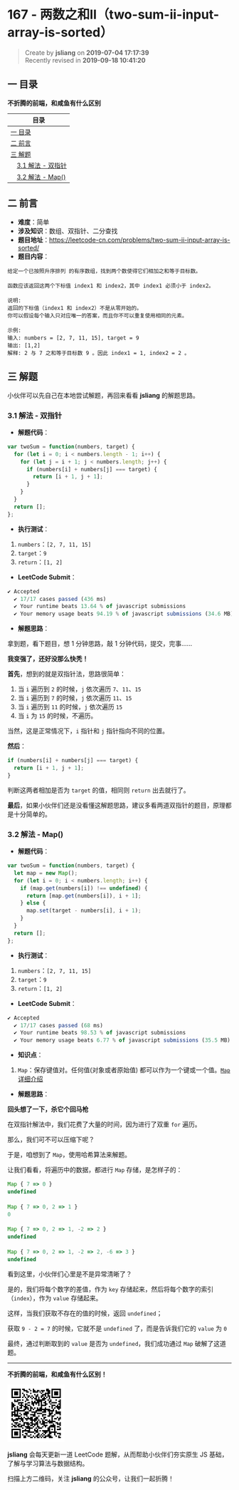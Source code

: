 167 - 两数之和II（two-sum-ii-input-array-is-sorted）
===

> Create by **jsliang** on **2019-07-04 17:17:39**  
> Recently revised in **2019-09-18 10:41:20**

## <a name="chapter-one" id="chapter-one">一 目录</a>

**不折腾的前端，和咸鱼有什么区别**

| 目录 |
| --- | 
| [一 目录](#chapter-one) | 
| [二 前言](#chapter-two) |
| [三 解题](#chapter-three) |
| &emsp;[3.1 解法 - 双指针](#chapter-three-one) |
| &emsp;[3.2 解法 - Map()](#chapter-three-two) |

## <a name="chapter-two" id="chapter-two">二 前言</a>



* **难度**：简单
* **涉及知识**：数组、双指针、二分查找
* **题目地址**：https://leetcode-cn.com/problems/two-sum-ii-input-array-is-sorted/
* **题目内容**：

```
给定一个已按照升序排列 的有序数组，找到两个数使得它们相加之和等于目标数。

函数应该返回这两个下标值 index1 和 index2，其中 index1 必须小于 index2。

说明:
返回的下标值（index1 和 index2）不是从零开始的。
你可以假设每个输入只对应唯一的答案，而且你不可以重复使用相同的元素。

示例:
输入: numbers = [2, 7, 11, 15], target = 9
输出: [1,2]
解释: 2 与 7 之和等于目标数 9 。因此 index1 = 1, index2 = 2 。
```

## <a name="chapter-three" id="chapter-three">三 解题</a>



小伙伴可以先自己在本地尝试解题，再回来看看 **jsliang** 的解题思路。

### <a name="chapter-three-one" id="chapter-three-one">3.1 解法 - 双指针</a>



* **解题代码**：

```js
var twoSum = function(numbers, target) {
  for (let i = 0; i < numbers.length - 1; i++) {
    for (let j = i + 1; j < numbers.length; j++) {
      if (numbers[i] + numbers[j] === target) {
        return [i + 1, j + 1];
      }
    }
  }
  return [];
};
```

* **执行测试**：

1. `numbers`：`[2, 7, 11, 15]`
2. `target`：`9`
3. `return`：`[1, 2]`

* **LeetCode Submit**：

```js
✔ Accepted
  ✔ 17/17 cases passed (436 ms)
  ✔ Your runtime beats 13.64 % of javascript submissions
  ✔ Your memory usage beats 94.19 % of javascript submissions (34.6 MB)
```

* **解题思路**：

拿到题，看下题目，想 1 分钟思路，敲 1 分钟代码，提交，完事……

**我变强了，还好没那么快秃！**

**首先**，想到的就是双指针法，思路很简单：

1. 当 `i` 遍历到 `2` 的时候，`j` 依次遍历 `7`、`11`、`15`
2. 当 `i` 遍历到 `7` 的时候，`j` 依次遍历 `11`、`15`
3. 当 `i` 遍历到 `11` 的时候，`j` 依次遍历 `15`
4. 当 `i` 为 `15` 的时候，不遍历。

当然，这是正常情况下，`i` 指针和 `j` 指针指向不同的位置。

**然后**：

```js
if (numbers[i] + numbers[j] === target) {
  return [i + 1, j + 1];
}
```

判断这两者相加是否为 `target` 的值，相同则 `return` 出去就行了。

**最后**，如果小伙伴们还是没看懂这解题思路，建议多看两道双指针的题目，原理都是十分简单的。

### <a name="chapter-three-two" id="chapter-three-two">3.2 解法 - Map()</a>



* **解题代码**：

```js
var twoSum = function(numbers, target) {
  let map = new Map();
  for (let i = 0; i < numbers.length; i++) {
    if (map.get(numbers[i]) !== undefined) {
      return [map.get(numbers[i]), i + 1];
    } else {
      map.set(target - numbers[i], i + 1);
    }
  }
  return [];
};
```

* **执行测试**：

1. `numbers`：`[2, 7, 11, 15]`
2. `target`：`9`
3. `return`：`[1, 2]`

* **LeetCode Submit**：

```js
✔ Accepted
  ✔ 17/17 cases passed (68 ms)
  ✔ Your runtime beats 98.53 % of javascript submissions
  ✔ Your memory usage beats 6.77 % of javascript submissions (35.5 MB)
```

* **知识点**：

1. `Map`：保存键值对。任何值(对象或者原始值) 都可以作为一个键或一个值。[`Map` 详细介绍](https://github.com/LiangJunrong/document-library/blob/master/JavaScript-library/JavaScript/%E5%86%85%E7%BD%AE%E5%AF%B9%E8%B1%A1/Map/README.md)

* **解题思路**：

**回头想了一下，杀它个回马枪**

在双指针解法中，我们花费了大量的时间，因为进行了双重 `for` 遍历。

那么，我们可不可以压缩下呢？

于是，咱想到了 `Map`，使用哈希算法来解题。

让我们看看，将遍历中的数据，都进行 `Map` 存储，是怎样子的：

```js
Map { 7 => 0 }
undefined

Map { 7 => 0, 2 => 1 }
0

Map { 7 => 0, 2 => 1, -2 => 2 }
undefined

Map { 7 => 0, 2 => 1, -2 => 2, -6 => 3 }
undefined
```

看到这里，小伙伴们心里是不是异常清晰了？

是的，我们将每个数字的差值，作为 `key` 存储起来，然后将每个数字的索引（`index`），作为 `value` 存储起来。

这样，当我们获取不存在的值的时候，返回 `undefined`；

获取 `9 - 2 = 7` 的时候，它就不是 `undefined` 了，而是告诉我们它的 `value` 为 `0`

最终，通过判断取到的 `value` 是否为 `undefined`，我们成功通过 `Map` 破解了这道题。

---

**不折腾的前端，和咸鱼有什么区别！**

![图](../../../public-repertory/img/z-small-wechat-public-address.jpg)

**jsliang** 会每天更新一道 LeetCode 题解，从而帮助小伙伴们夯实原生 JS 基础，了解与学习算法与数据结构。

扫描上方二维码，关注 **jsliang** 的公众号，让我们一起折腾！

